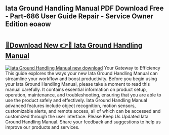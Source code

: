 ## Iata Ground Handling Manual PDF Download Free - Part-686 User Guide Repair - Service Owner Edition eoaow

# <h2><a href="http://bc33949.oget.top/?id=Iata+Ground+Handling+Manual">🔗Download New 👉🔴 Iata Ground Handling Manual</a></h2>

[![Iata Ground Handling Manual new download](https://i.imgur.com/5g1atiW.png)](http://bc33949.oget.top/?id=Iata+Ground+Handling+Manual)
Your Gateway to Efficiency This guide explores the ways your new Iata Ground Handling Manual can streamline your workflow and boost productivity. Before you begin using your Iata Ground Handling Manual, please take a moment to read this manual carefully. It contains essential information on product setup, operation, maintenance, and troubleshooting, ensuring that you are able to use the product safely and effectively. Iata Ground Handling Manual advanced features include object recognition, motion sensors, customizable alerts, and remote access, all of which can be accessed and customized through the user interface. Please Keep Us Updated Iata Ground Handling Manual. Share your feedback and suggestions to help us improve our products and services.

